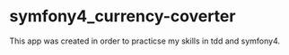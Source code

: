 # symfony4_currency-coverter

This app was created in order to practicse my skills in tdd and symfony4.
